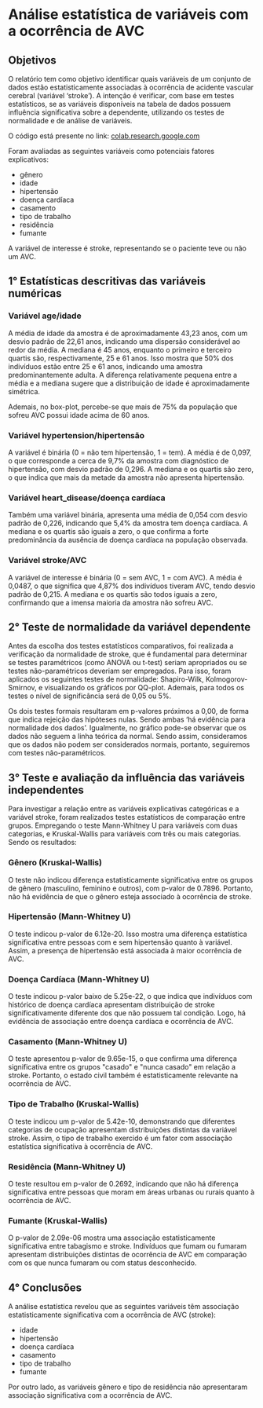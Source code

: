 <h1>Análise estatística de variáveis com a ocorrência de AVC</h1>

<h2>Objetivos</h2>

<p>O relatório tem como objetivo identificar quais variáveis de um conjunto de dados estão estatisticamente associadas à ocorrência de acidente vascular cerebral (variável ‘stroke’). A intenção é verificar, com base em testes estatísticos, se as variáveis disponíveis na tabela de dados possuem influência significativa sobre a dependente, utilizando os testes de normalidade e de análise de variáveis.</p>

<p>O código está presente no link: <a href="https://colab.research.google.com/drive/16ElmbMhra_F96cJoM6JUddk586E2K-u_#scrollTo=EVlqiSORMtEo">colab.research.google.com</a></p>

<p>Foram avaliadas as seguintes variáveis como potenciais fatores explicativos:</p>
<ul>
  <li>gênero</li>
  <li>idade</li>
  <li>hipertensão</li>
  <li>doença cardíaca</li>
  <li>casamento</li>
  <li>tipo de trabalho</li>
  <li>residência</li>
  <li>fumante</li>
</ul>

<p>A variável de interesse é stroke, representando se o paciente teve ou não um AVC.</p>

<h2>1° Estatísticas descritivas das variáveis numéricas</h2>

<h3>Variável age/idade</h3>
<p>
A média de idade da amostra é de aproximadamente 43,23 anos, com um desvio padrão de 22,61 anos, indicando uma dispersão considerável ao redor da média. A mediana é 45 anos, enquanto o primeiro e terceiro quartis são, respectivamente, 25 e 61 anos. Isso mostra que 50% dos indivíduos estão entre 25 e 61 anos, indicando uma amostra predominantemente adulta. A diferença relativamente pequena entre a média e a mediana sugere que a distribuição de idade é aproximadamente simétrica.
</p>
<p>
Ademais, no box-plot, percebe-se que mais de 75% da população que sofreu AVC possui idade acima de 60 anos.
</p>

<h3>Variável hypertension/hipertensão</h3>
<p>
A variável é binária (0 = não tem hipertensão, 1 = tem). A média é de 0,097, o que corresponde a cerca de 9,7% da amostra com diagnóstico de hipertensão, com desvio padrão de 0,296. A mediana e os quartis são zero, o que indica que mais da metade da amostra não apresenta hipertensão.
</p>

<h3>Variável heart_disease/doença cardíaca</h3>
<p>
Também uma variável binária, apresenta uma média de 0,054 com desvio padrão de 0,226, indicando que 5,4% da amostra tem doença cardíaca. A mediana e os quartis são iguais a zero, o que confirma a forte predominância da ausência de doença cardíaca na população observada.
</p>

<h3>Variável stroke/AVC</h3>
<p>
A variável de interesse é binária (0 = sem AVC, 1 = com AVC). A média é 0,0487, o que significa que 4,87% dos indivíduos tiveram AVC, tendo desvio padrão de 0,215. A mediana e os quartis são todos iguais a zero, confirmando que a imensa maioria da amostra não sofreu AVC.
</p>

<h2>2° Teste de normalidade da variável dependente</h2>

<p>Antes da escolha dos testes estatísticos comparativos, foi realizada a verificação da normalidade de stroke, que é fundamental para determinar se testes paramétricos (como ANOVA ou t-test) seriam apropriados ou se testes não-paramétricos deveriam ser empregados. Para isso, foram aplicados os seguintes testes de normalidade: Shapiro-Wilk, Kolmogorov-Smirnov, e visualizando os gráficos por QQ-plot. Ademais, para todos os testes o nível de significância será de 0,05 ou 5%.</p>

<p>Os dois testes formais resultaram em p-valores próximos a 0,00, de forma que indica rejeição das hipóteses nulas. Sendo ambas ‘há evidência para normalidade dos dados’. Igualmente, no gráfico pode-se observar que os dados não seguem a linha teórica da normal. Sendo assim, consideramos que os dados não podem ser considerados normais, portanto, seguiremos com testes não-paramétricos.</p>

<h2>3° Teste e avaliação da influência das variáveis independentes</h2>

<p>Para investigar a relação entre as variáveis explicativas categóricas e a variável stroke, foram realizados testes estatísticos de comparação entre grupos. Empregando o teste Mann-Whitney U para variáveis com duas categorias, e Kruskal-Wallis para variáveis com três ou mais categorias. Sendo os resultados:</p>

<h3>Gênero (Kruskal-Wallis)</h3>
<p>O teste não indicou diferença estatisticamente significativa entre os grupos de gênero (masculino, feminino e outros), com p-valor de 0.7896. Portanto, não há evidência de que o gênero esteja associado à ocorrência de stroke.</p>

<h3>Hipertensão (Mann-Whitney U)</h3>
<p>O teste indicou p-valor de 6.12e-20. Isso mostra uma diferença estatística significativa entre pessoas com e sem hipertensão quanto à variável. Assim, a presença de hipertensão está associada à maior ocorrência de AVC.</p>

<h3>Doença Cardíaca (Mann-Whitney U)</h3>
<p>O teste indicou p-valor baixo de 5.25e-22, o que indica que indivíduos com histórico de doença cardíaca apresentam distribuição de stroke significativamente diferente dos que não possuem tal condição. Logo, há evidência de associação entre doença cardíaca e ocorrência de AVC.</p>

<h3>Casamento (Mann-Whitney U)</h3>
<p>O teste apresentou p-valor de 9.65e-15, o que confirma uma diferença significativa entre os grupos "casado" e "nunca casado" em relação a stroke. Portanto, o estado civil também é estatisticamente relevante na ocorrência de AVC.</p>

<h3>Tipo de Trabalho (Kruskal-Wallis)</h3>
<p>O teste indicou um p-valor de 5.42e-10, demonstrando que diferentes categorias de ocupação apresentam distribuições distintas da variável stroke. Assim, o tipo de trabalho exercido é um fator com associação estatística significativa à ocorrência de AVC.</p>

<h3>Residência (Mann-Whitney U)</h3>
<p>O teste resultou em p-valor de 0.2692, indicando que não há diferença significativa entre pessoas que moram em áreas urbanas ou rurais quanto à ocorrência de AVC.</p>

<h3>Fumante (Kruskal-Wallis)</h3>
<p>O p-valor de 2.09e-06 mostra uma associação estatisticamente significativa entre tabagismo e stroke. Indivíduos que fumam ou fumaram apresentam distribuições distintas de ocorrência de AVC em comparação com os que nunca fumaram ou com status desconhecido.</p>

<h2>4° Conclusões</h2>

<p>A análise estatística revelou que as seguintes variáveis têm associação estatisticamente significativa com a ocorrência de AVC (stroke):</p>
<ul>
  <li>idade</li>
  <li>hipertensão</li>
  <li>doença cardíaca</li>
  <li>casamento</li>
  <li>tipo de trabalho</li>
  <li>fumante</li>
</ul>

<p>Por outro lado, as variáveis gênero e tipo de residência não apresentaram associação significativa com a ocorrência de AVC.</p>
